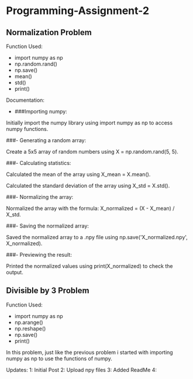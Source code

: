 # Programming-Assignment-2

## Normalization Problem
Function Used:
  - import numpy as np
  - np.random.rand()
  - np.save()
  - mean()
  - std()
  - print()

Documentation:
- ###Importing numpy:

Initially import the numpy library using import numpy as np to access numpy functions.

###- Generating a random array:

Create a 5x5 array of random numbers using X = np.random.rand(5, 5).

###- Calculating statistics:

Calculated the mean of the array using X_mean = X.mean().

Calculated the standard deviation of the array using X_std = X.std().

###- Normalizing the array:

Normalized the array with the formula: X_normalized = (X - X_mean) / X_std.

###- Saving the normalized array:

Saved the normalized array to a .npy file using np.save('X_normalized.npy', X_normalized).

###- Previewing the result:

Printed the normalized values using print(X_normalized) to check the output.

## Divisible by 3 Problem
Function Used:
  - import numpy as np
  - np.arange()
  - np.reshape()
  - np.save()
  - print()

In this problem, just like the previous problem i started with importing numpy as np to use the functions of numpy.

Updates:
1: Initial Post
2: Upload npy files
3: Added ReadMe
4: 
